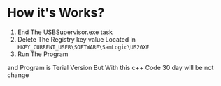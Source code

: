 # How it's Works?
1. End The USBSupervisor.exe task
2. Delete The Registry key value Located in `HKEY_CURRENT_USER\SOFTWARE\SamLogic\US20XE`
3. Run The Program

and Program is Terial Version But With this c++ Code 30 day will be not change
